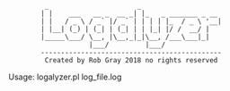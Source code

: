              _                      _
            | |    ___   __ _  __ _| |_   _ _______ _ __
            | |   / _ \ / _` |/ _` | | | | |_  / _ \ '__|
            | |__| (_) | (_| | (_| | | |_| |/ /  __/ |
            |_____\___/ \__, |\__,_|_|\__, /___\___|_|
                        |___/         |___/
            ---------------------------------------------
             Created by Rob Gray 2018 no rights reserved


Usage: logalyzer.pl log_file.log
